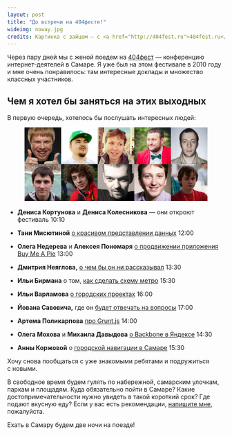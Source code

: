 ```yaml
---
layout: post
title: "До встречи на 404фесте!"
wideimg: noway.jpg
credits: Картинка с зайцем — с <a href="http://404fest.ru">404fest.ru</a>
---
```


<p class="headline">Через пару дней мы с женой поедем на <a href="http://2013.404fest.ru">404фест</a> — конференцию интернет-деятелей в Самаре. Я уже был на этом фестивале в 2010 году и мне очень понравилось: там интересные доклады и множество классных участников.</p>

<!-- more -->

Чем я хотел бы заняться на этих выходных
--

В первую очередь, хотелось бы послушать интересных людей:

<figure class="out-of-width-960">
<img src="/i/404fest/yaaay.jpg" alt="Кого мне интересно послушать на 404фесте — 2013">
</figure>

* **Дениса Кортунова** и **Дениса Колесникова** — они откроют фестиваль <span class="hint">10:10</span>
* **Тани Мисютиной** [о красивом представлении данных](http://2013.404fest.ru/reports/visualization-kung-fu/) <span class="hint">12:00</span>
* **Олега Недерева** и **Алексея Пономаря** [о продвижении приложения Buy Me A Pie](http://2013.404fest.ru/reports/buymeApie/) <span class="hint">13:00</span>
* **Дмитрия Неяглова,** [о чем бы он ни рассказывал](http://2013.404fest.ru/reports/the-third-format/) <span class="hint">13:30</span>
* **Ильи Бирмана** о том, [как сделать схему метро](http://2013.404fest.ru/reports/metro/) <span class="hint">15:30</span>
* **Ильи Варламова** [о городских проектах](http://2013.404fest.ru/reports/city4people/) <span class="hint">16:00</span>
* **Йована Савовича,** где он [будет отвечать на вопросы](http://2013.404fest.ru/reports/leproshodki/) <span class="hint">17:00</span>

* **Артема Поликарпова** [про Grunt.js](http://2013.404fest.ru/reports/grunt/) <span class="hint">14:00</span>
* **Олега Мохова** и **Михаила Давыдова** [о Backbone в Яндексе](http://2013.404fest.ru/reports/backbone/) <span class="hint">14:30</span>
* **Анны Коржовой** о [городской навигации в Самаре](http://2013.404fest.ru/reports/urban-navigation/) <span class="hint">15:30</span>

Хочу снова пообщаться с уже знакомыми ребятами и подружиться с новыми.

В свободное время будем гулять по набережной, самарским улочкам, паркам и площадям. Куда обязательно пойти в Самаре? Какие достопримечательности нужно увидеть в такой короткий срок? Где подают вкусную еду? Если у вас есть рекомендации, <a href="mailto:mailbox@nqst.net">напишите мне</a>, пожалуйста.

Ехать в Самару будем две ночи на поезде!